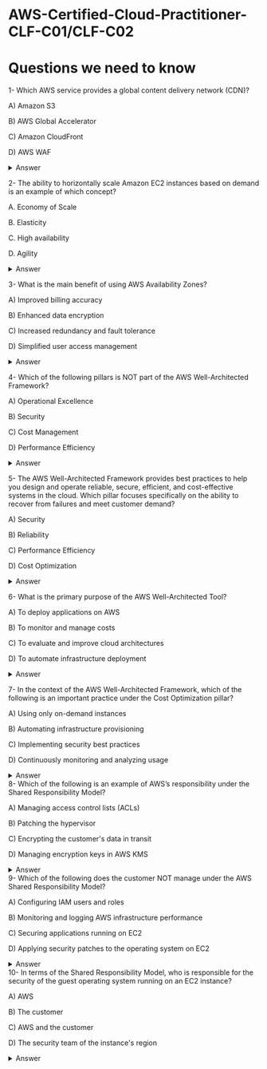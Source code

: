 # AWS-Certified-Cloud-Practitioner-CLF-C01/CLF-C02
# Questions we need to know

1- Which AWS service provides a global content delivery network (CDN)? 

A) Amazon S3

B) AWS Global Accelerator

C) Amazon CloudFront

D) AWS WAF
 <details markdown=1><summary markdown='span'>Answer</summary>
      Correct answer: C
    </details>

2- The ability to horizontally scale Amazon EC2 instances based on demand is an example of which concept?
  
A. Economy of Scale

B. Elasticity

C. High availability

D. Agility
 <details markdown=1><summary markdown='span'>Answer</summary>
      Correct answer: B
    </details>

3- What is the main benefit of using AWS Availability Zones?

A) Improved billing accuracy

B) Enhanced data encryption

C) Increased redundancy and fault tolerance

D) Simplified user access management
 <details markdown=1><summary markdown='span'>Answer</summary>
      Correct answer: C
    </details>

4- Which of the following pillars is NOT part of the AWS Well-Architected Framework?

A) Operational Excellence

B) Security

C) Cost Management

D) Performance Efficiency
 <details markdown=1><summary markdown='span'>Answer</summary>
      Correct answer: C
    </details>

5- The AWS Well-Architected Framework provides best practices to help you design and operate reliable, secure, efficient, and cost-effective systems in the cloud. Which pillar focuses specifically on the ability to recover from failures and meet customer demand?

A) Security

B) Reliability

C) Performance Efficiency

D) Cost Optimization
<details markdown=1><summary markdown='span'>Answer</summary>
      Correct answer: B
    </details>

6- What is the primary purpose of the AWS Well-Architected Tool?

A) To deploy applications on AWS

B) To monitor and manage costs

C) To evaluate and improve cloud architectures 

D) To automate infrastructure deployment
<details markdown=1><summary markdown='span'>Answer</summary>
      Correct answer: C
    </details>

7- In the context of the AWS Well-Architected Framework, which of the following is an important practice under the Cost Optimization pillar?

A) Using only on-demand instances

B) Automating infrastructure provisioning

C) Implementing security best practices

D) Continuously monitoring and analyzing usage 
<details markdown=1><summary markdown='span'>Answer</summary>
      Correct answer:D
    </details>
8- Which of the following is an example of AWS’s responsibility under the Shared Responsibility Model?

A) Managing access control lists (ACLs)

B) Patching the hypervisor

C) Encrypting the customer's data in transit

D) Managing encryption keys in AWS KMS
<details markdown=1><summary markdown='span'>Answer</summary>
      Correct answer:B
    </details>
 9-  Which of the following does the customer NOT manage under the AWS Shared Responsibility Model?

A) Configuring IAM users and roles

B) Monitoring and logging AWS infrastructure performance

C) Securing applications running on EC2

D) Applying security patches to the operating system on EC2
<details markdown=1><summary markdown='span'>Answer</summary>
      Correct answer:B
    </details>
 10- In terms of the Shared Responsibility Model, who is responsible for the security of the guest operating system running on an EC2 instance?

A) AWS

B) The customer

C) AWS and the customer

D) The security team of the instance's region
<details markdown=1><summary markdown='span'>Answer</summary>
      Correct answer:B
    </details>
